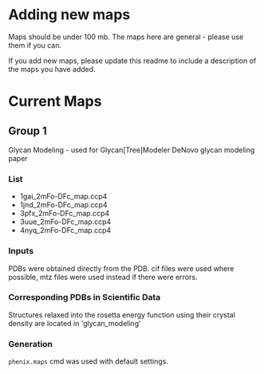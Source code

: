# Adding new maps

Maps should be under 100 mb.  The maps here are general - please use them if you can. 

If you add new maps, please update this readme to include a description of the maps you have added.


# Current Maps


## Group 1

Glycan Modeling - used for Glycan[Tree]Modeler DeNovo glycan modeling paper


### List
 - 1gai_2mFo-DFc_map.ccp4
 - 1jnd_2mFo-DFc_map.ccp4
 - 3pfx_2mFo-DFc_map.ccp4
 - 3uue_2mFo-DFc_map.ccp4
 - 4nyq_2mFo-DFc_map.ccp4


### Inputs

PDBs were obtained directly from the PDB. cif files were used where possible, mtz files were used instead if there were errors.


### Corresponding PDBs in Scientific Data

Structures relaxed into the rosetta energy function using their crystal density are located in 'glycan_modeling'


### Generation

`phenix.maps` cmd was used with default settings.
